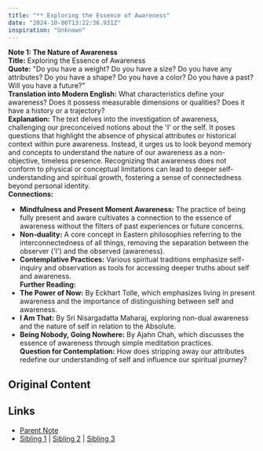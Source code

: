 ```yaml
---
title: "** Exploring the Essence of Awareness"
date: "2024-10-06T13:22:36.931Z"
inspiration: "Unknown"
---
```


  
**Note 1: The Nature of Awareness**  
**Title:** Exploring the Essence of Awareness  
**Quote:** "Do you have a weight? Do you have a size? Do you have any attributes? Do you have a shape? Do you have a color? Do you have a past? Will you have a future?"  
**Translation into Modern English:** What characteristics define your awareness? Does it possess measurable dimensions or qualities? Does it have a history or a trajectory?  
**Explanation:** The text delves into the investigation of awareness, challenging our preconceived notions about the 'I' or the self. It poses questions that highlight the absence of physical attributes or historical context within pure awareness. Instead, it urges us to look beyond memory and concepts to understand the nature of our awareness as a non-objective, timeless presence. Recognizing that awareness does not conform to physical or conceptual limitations can lead to deeper self-understanding and spiritual growth, fostering a sense of connectedness beyond personal identity.  
**Connections:**  
- **Mindfulness and Present Moment Awareness:** The practice of being fully present and aware cultivates a connection to the essence of awareness without the filters of past experiences or future concerns.  
- **Non-duality:** A core concept in Eastern philosophies referring to the interconnectedness of all things, removing the separation between the observer ('I') and the observed (awareness).  
- **Contemplative Practices:** Various spiritual traditions emphasize self-inquiry and observation as tools for accessing deeper truths about self and awareness.  
**Further Reading:**  
- **The Power of Now:** By Eckhart Tolle, which emphasizes living in present awareness and the importance of distinguishing between self and awareness.  
- **I Am That:** By Sri Nisargadatta Maharaj, exploring non-dual awareness and the nature of self in relation to the Absolute.  
- **Being Nobody, Going Nowhere:** By Ajahn Chah, which discusses the essence of awareness through simple meditation practices.  
**Question for Contemplation:** How does stripping away our attributes redefine our understanding of self and influence our spiritual journey?  



## Original Content



## Links

- [Parent Note](/parent-note.md)
- [Sibling 1](/zettel1.md) | [Sibling 2](/zettel2.md) | [Sibling 3](/zettel3.md)
